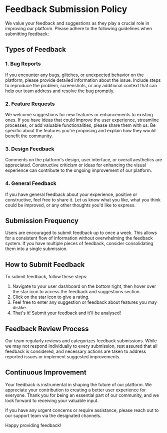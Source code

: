# Feedback Submission Policy

We value your feedback and suggestions as they play a crucial role in improving our platform. Please adhere to the following guidelines when submitting feedback:

## Types of Feedback

### 1. **Bug Reports**

If you encounter any bugs, glitches, or unexpected behavior on the platform, please provide detailed information about the issue. Include steps to reproduce the problem, screenshots, or any additional context that can help our team address and resolve the bug promptly.

### 2. **Feature Requests**

We welcome suggestions for new features or enhancements to existing ones. If you have ideas that could improve the user experience, streamline processes, or add valuable functionalities, please share them with us. Be specific about the features you're proposing and explain how they would benefit the community.

### 3. **Design Feedback**

Comments on the platform's design, user interface, or overall aesthetics are appreciated. Constructive criticism or ideas for enhancing the visual experience can contribute to the ongoing improvement of our platform.

### 4. **General Feedback**

If you have general feedback about your experience, positive or constructive, feel free to share it. Let us know what you like, what you think could be improved, or any other thoughts you'd like to express.

## Submission Frequency

Users are encouraged to submit feedback up to once a week. This allows for a consistent flow of information without overwhelming the feedback system. If you have multiple pieces of feedback, consider consolidating them into a single submission.

## How to Submit Feedback

To submit feedback, follow these steps:

1. Navigate to your user dashboard on the bottom right, then hover over the star icon to access the feedback and suggestions section.
2. Click on the star icon to give a rating.
3. Feel free to enter any suggestion or feedback about features you may dislike.
4. That's it! Submit your feedback and it'll be analysed!

## Feedback Review Process

Our team regularly reviews and categorizes feedback submissions. While we may not respond individually to every submission, rest assured that all feedback is considered, and necessary actions are taken to address reported issues or implement suggested improvements.

## Continuous Improvement

Your feedback is instrumental in shaping the future of our platform. We appreciate your contribution to creating a better user experience for everyone. Thank you for being an essential part of our community, and we look forward to receiving your valuable input.

If you have any urgent concerns or require assistance, please reach out to our support team via the designated channels.

Happy providing feedback!

